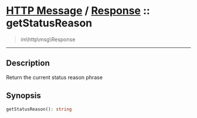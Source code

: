 # [HTTP Message](http.md) / [Response](http-Response.md) :: getStatusReason
 > im\http\msg\Response
____

## Description
Return the current status reason phrase

## Synopsis
```php
getStatusReason(): string
```
